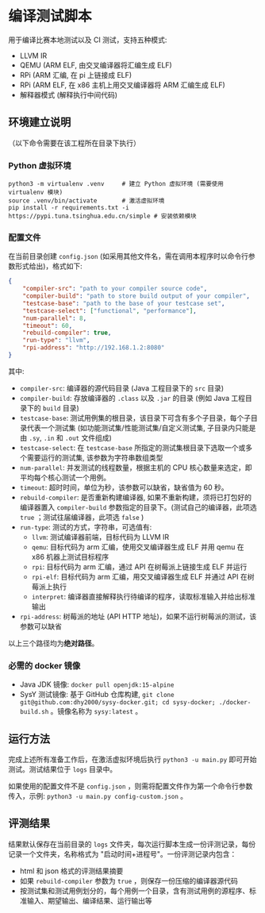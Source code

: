 # 编译测试脚本

用于编译比赛本地测试以及 CI 测试，支持五种模式:

- LLVM IR
- QEMU (ARM ELF, 由交叉编译器将汇编生成 ELF)
- RPi (ARM 汇编, 在 pi 上链接成 ELF)
- RPi (ARM ELF, 在 x86 主机上用交叉编译器将 ARM 汇编生成 ELF)
- 解释器模式 (解释执行中间代码)

## 环境建立说明

（以下命令需要在该工程所在目录下执行）

### Python 虚拟环境

```shell
python3 -m virtualenv .venv     # 建立 Python 虚拟环境 (需要使用 virtualenv 模块)
source .venv/bin/activate       # 激活虚拟环境
pip install -r requirements.txt -i https://pypi.tuna.tsinghua.edu.cn/simple # 安装依赖模块
```

### 配置文件

在当前目录创建 `config.json` (如采用其他文件名，需在调用本程序时以命令行参数形式给出)，格式如下:

```json
{
    "compiler-src": "path to your compiler source code",
    "compiler-build": "path to store build output of your compiler",
    "testcase-base": "path to the base of your testcase set",
    "testcase-select": ["functional", "performance"],
    "num-parallel": 8,
    "timeout": 60,
    "rebuild-compiler": true,
    "run-type": "llvm",
    "rpi-address": "http://192.168.1.2:8080"
}
```

其中:

- `compiler-src`: 编译器的源代码目录 (Java 工程目录下的 `src` 目录)
- `compiler-build`: 存放编译器的 `.class` 以及 `.jar` 的目录 (例如 Java 工程目录下的 `build` 目录)
- `testcase-base`: 测试用例集的根目录，该目录下可含有多个子目录，每个子目录代表一个测试集 (如功能测试集/性能测试集/自定义测试集, 子目录内只能是由 `.sy`, `.in` 和 `.out` 文件组成)
- `testcase-select`: 在 `testcase-base` 所指定的测试集根目录下选取一个或多个需要运行的测试集, 该参数为字符串数组类型
- `num-parallel`: 并发测试的线程数量，根据主机的 CPU 核心数量来选定，即平均每个核心测试一个用例。
- `timeout`: 超时时间，单位为秒，该参数可以缺省，缺省值为 60 秒。
- `rebuild-compiler`: 是否重新构建编译器, 如果不重新构建，须将已打包好的编译器置入 `compiler-build` 参数指定的目录下。(测试自己的编译器，此项选 `true` ；测试往届编译器，此项选 `false` )
- `run-type`: 测试的方式，字符串，可选值有:
  - `llvm`: 测试编译器前端，目标代码为 LLVM IR
  - `qemu`: 目标代码为 arm 汇编，使用交叉编译器生成 ELF 并用 qemu 在 x86 机器上测试目标程序
  - `rpi`: 目标代码为 arm 汇编，通过 API 在树莓派上链接生成 ELF 并运行
  - `rpi-elf`: 目标代码为 arm 汇编，用交叉编译器生成 ELF 并通过 API 在树莓派上执行
  - `interpret`: 编译器直接解释执行待编译的程序，读取标准输入并给出标准输出
- `rpi-address`: 树莓派的地址 (API HTTP 地址)，如果不运行树莓派的测试，该参数可以缺省

以上三个路径均为**绝对路径**。

### 必需的 docker 镜像

- Java JDK 镜像: `docker pull openjdk:15-alpine`
- SysY 测试镜像: 基于 GitHub 仓库构建, `git clone git@github.com:dhy2000/sysy-docker.git; cd sysy-docker; ./docker-build.sh` 。镜像名称为 `sysy:latest` 。

## 运行方法

完成上述所有准备工作后，在激活虚拟环境后执行 `python3 -u main.py` 即可开始测试。测试结果位于 `logs` 目录中。

如果使用的配置文件不是 `config.json` ，则需将配置文件作为第一个命令行参数传入，示例: `python3 -u main.py config-custom.json` 。

## 评测结果

结果默认保存在当前目录的 `logs` 文件夹，每次运行脚本生成一份评测记录，每份记录一个文件夹，名称格式为 "启动时间+进程号"。一份评测记录内包含：

- html 和 json 格式的评测结果摘要
- 如果 `rebuild-compiler` 参数为 `true` ，则保存一份压缩的编译器源代码
- 按测试集和测试用例划分的，每个用例一个目录，含有测试用例的源程序、标准输入、期望输出、编译结果、运行输出等
